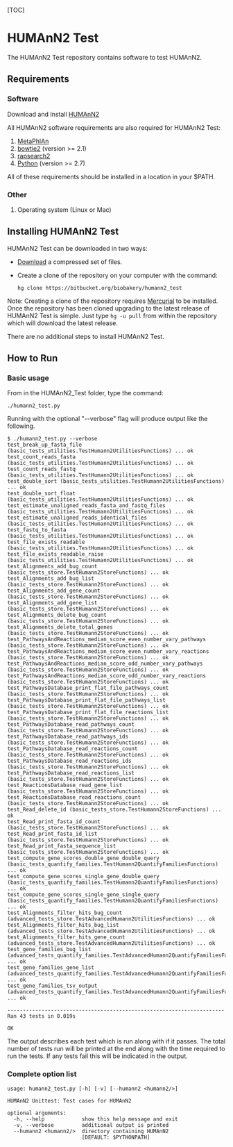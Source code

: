 [TOC]

# HUMAnN2 Test #

The HUMAnN2 Test repository contains software to test HUMAnN2. 

## Requirements ##

### Software ###

Download and Install [HUMAnN2](https://bitbucket.org/biobakery/humann2/)

All HUMAnN2 software requirements are also required for HUMAnN2 Test:

1. [MetaPhlAn](https://bitbucket.org/biobakery/metaphlan2/)
1. [bowtie2](http://bowtie-bio.sourceforge.net/bowtie2/) (version >= 2.1)
1. [rapsearch2](http://omics.informatics.indiana.edu/mg/RAPSearch2/)
1. [Python](http://www.python.org/) (version >= 2.7)

All of these requirements should be installed in a location in your $PATH.

### Other ###
1. Operating system (Linux or Mac)

## Installing HUMAnN2 Test ##
HUMAnN2 Test can be downloaded in two ways:

* [Download](https://bitbucket.org/biobakery/humann2_test/downloads) a compressed set of files.
* Create a clone of the repository on your computer with the command: 
	
	``hg clone https://bitbucket.org/biobakery/humann2_test ``

Note: Creating a clone of the repository requires [Mercurial](http://mercurial.selenic.com/) to be installed. Once the repository has been cloned upgrading to the latest release of HUMAnN2 Test is simple. Just type ``hg -u pull`` from within the repository which will download the latest release.

There are no additional steps to install HUMAnN2 Test.

## How to Run ##

### Basic usage ###

From in the HUMAnN2_Test folder, type the command:

`` ./humann2_test.py ``

Running with the optional "--verbose" flag will produce output like the following.
```
$ ./humann2_test.py --verbose
test_break_up_fasta_file (basic_tests_utilities.TestHumann2UtilitiesFunctions) ... ok
test_count_reads_fasta (basic_tests_utilities.TestHumann2UtilitiesFunctions) ... ok
test_count_reads_fastq (basic_tests_utilities.TestHumann2UtilitiesFunctions) ... ok
test_double_sort (basic_tests_utilities.TestHumann2UtilitiesFunctions) ... ok
test_double_sort_float (basic_tests_utilities.TestHumann2UtilitiesFunctions) ... ok
test_estimate_unaligned_reads_fasta_and_fastq_files (basic_tests_utilities.TestHumann2UtilitiesFunctions) ... ok
test_estimate_unaligned_reads_identical_files (basic_tests_utilities.TestHumann2UtilitiesFunctions) ... ok
test_fastq_to_fasta (basic_tests_utilities.TestHumann2UtilitiesFunctions) ... ok
test_file_exists_readable (basic_tests_utilities.TestHumann2UtilitiesFunctions) ... ok
test_file_exists_readable_raise (basic_tests_utilities.TestHumann2UtilitiesFunctions) ... ok
test_Alignments_add_bug_count (basic_tests_store.TestHumann2StoreFunctions) ... ok
test_Alignments_add_bug_list (basic_tests_store.TestHumann2StoreFunctions) ... ok
test_Alignments_add_gene_count (basic_tests_store.TestHumann2StoreFunctions) ... ok
test_Alignments_add_gene_list (basic_tests_store.TestHumann2StoreFunctions) ... ok
test_Alignments_delete_bug_count (basic_tests_store.TestHumann2StoreFunctions) ... ok
test_Alignments_delete_total_genes (basic_tests_store.TestHumann2StoreFunctions) ... ok
test_PathwaysAndReactions_median_score_even_number_vary_pathways (basic_tests_store.TestHumann2StoreFunctions) ... ok
test_PathwaysAndReactions_median_score_even_number_vary_reactions (basic_tests_store.TestHumann2StoreFunctions) ... ok
test_PathwaysAndReactions_median_score_odd_number_vary_pathways (basic_tests_store.TestHumann2StoreFunctions) ... ok
test_PathwaysAndReactions_median_score_odd_number_vary_reactions (basic_tests_store.TestHumann2StoreFunctions) ... ok
test_PathwaysDatabase_print_flat_file_pathways_count (basic_tests_store.TestHumann2StoreFunctions) ... ok
test_PathwaysDatabase_print_flat_file_pathways_list (basic_tests_store.TestHumann2StoreFunctions) ... ok
test_PathwaysDatabase_print_flat_file_reactions_list (basic_tests_store.TestHumann2StoreFunctions) ... ok
test_PathwaysDatabase_read_pathways_count (basic_tests_store.TestHumann2StoreFunctions) ... ok
test_PathwaysDatabase_read_pathways_ids (basic_tests_store.TestHumann2StoreFunctions) ... ok
test_PathwaysDatabase_read_reactions_count (basic_tests_store.TestHumann2StoreFunctions) ... ok
test_PathwaysDatabase_read_reactions_ids (basic_tests_store.TestHumann2StoreFunctions) ... ok
test_PathwaysDatabase_read_reactions_list (basic_tests_store.TestHumann2StoreFunctions) ... ok
test_ReactionsDatabase_read_gene_list (basic_tests_store.TestHumann2StoreFunctions) ... ok
test_ReactionsDatabase_read_reactions_count (basic_tests_store.TestHumann2StoreFunctions) ... ok
test_Read_delete_id (basic_tests_store.TestHumann2StoreFunctions) ... ok
test_Read_print_fasta_id_count (basic_tests_store.TestHumann2StoreFunctions) ... ok
test_Read_print_fasta_id_list (basic_tests_store.TestHumann2StoreFunctions) ... ok
test_Read_print_fasta_sequence_list (basic_tests_store.TestHumann2StoreFunctions) ... ok
test_compute_gene_scores_double_gene_double_query (basic_tests_quantify_families.TestHumann2QuantifyFamiliesFunctions) ... ok
test_compute_gene_scores_single_gene_double_query (basic_tests_quantify_families.TestHumann2QuantifyFamiliesFunctions) ... ok
test_compute_gene_scores_single_gene_single_query (basic_tests_quantify_families.TestHumann2QuantifyFamiliesFunctions) ... ok
test_Alignments_filter_hits_bug_count (advanced_tests_store.TestAdvancedHumann2UtilitiesFunctions) ... ok
test_Alignments_filter_hits_bug_list (advanced_tests_store.TestAdvancedHumann2UtilitiesFunctions) ... ok
test_Alignments_filter_hits_gene_count (advanced_tests_store.TestAdvancedHumann2UtilitiesFunctions) ... ok
test_gene_families_bug_list (advanced_tests_quantify_families.TestAdvancedHumann2QuantifyFamiliesFunctions) ... ok
test_gene_families_gene_list (advanced_tests_quantify_families.TestAdvancedHumann2QuantifyFamiliesFunctions) ... ok
test_gene_families_tsv_output (advanced_tests_quantify_families.TestAdvancedHumann2QuantifyFamiliesFunctions) ... ok

----------------------------------------------------------------------
Ran 43 tests in 0.019s

OK
```
The output describes each test which is run along with if it passes.
The total number of tests run will be printed at the end along with the time required
to run the tests. If any tests fail this will be indicated in the output.

### Complete option list ###
```
usage: humann2_test.py [-h] [-v] [--humann2 <humann2/>]

HUMAnN2 Unittest: Test cases for HUMAnN2

optional arguments:
  -h, --help            show this help message and exit
  -v, --verbose         additional output is printed
  --humann2 <humann2/>  directory containing HUMAnN2
                        [DEFAULT: $PYTHONPATH]
```
